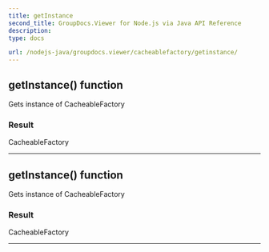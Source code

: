 ```yaml
---
title: getInstance
second_title: GroupDocs.Viewer for Node.js via Java API Reference
description: 
type: docs

url: /nodejs-java/groupdocs.viewer/cacheablefactory/getinstance/
---
```


## getInstance()  function
Gets instance of  CacheableFactory

### Result
CacheableFactory


---


## getInstance()  function
Gets instance of  CacheableFactory

### Result
CacheableFactory


---


